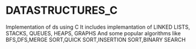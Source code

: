 # DATASTRUCTURES_C
Implementation of ds using C
It includes implemantation of 
LINKED LISTS,
STACKS,
QUEUES,
HEAPS,
GRAPHS
And some popular algorithms like
BFS,DFS,MERGE SORT,QUICK SORT,INSERTION SORT,BINARY SEARCH
